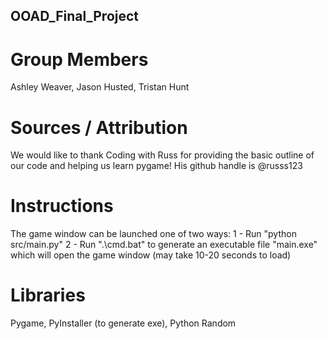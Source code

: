 ## OOAD_Final_Project

# Group Members
Ashley Weaver, Jason Husted, Tristan Hunt

# Sources / Attribution
We would like to thank Coding with Russ for providing the basic outline of our code and helping us learn pygame! His github handle is @russs123

# Instructions
The game window can be launched one of two ways:
1 - Run "python src/main.py"
2 - Run ".\cmd.bat" to generate an executable file "main.exe" which will open the game window (may take 10-20 seconds to load)

# Libraries
Pygame, PyInstaller (to generate exe), Python Random